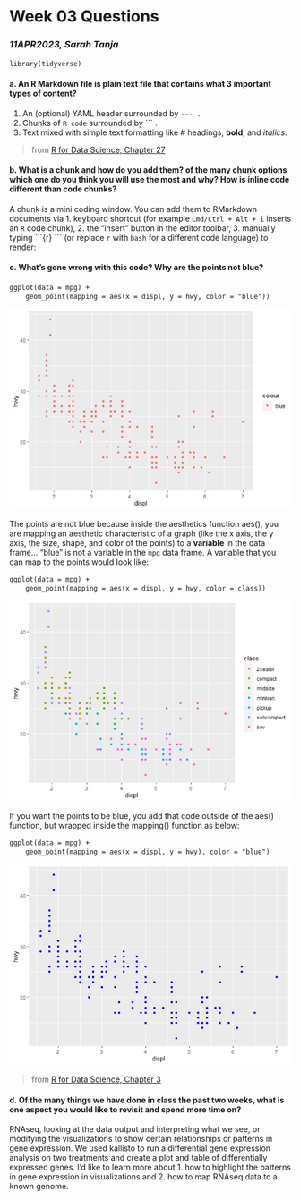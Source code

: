 # Week 03 Questions

### *11APR2023, Sarah Tanja*

    library(tidyverse)

#### **a. An R Markdown file is plain text file that contains what 3 important types of content?**

1.  An (optional) YAML header surrounded by `--- .`
2.  Chunks of `R code` surrounded by \`\`\` .
3.  Text mixed with simple text formatting like \# headings, **bold**,
    and *italics*.

> from [R for Data Science, Chapter
> 27](https://r4ds.had.co.nz/r-markdown.html)

#### **b. What is a chunk and how do you add them? of the many chunk options which one do you think you will use the most and why? How is inline code different than code chunks?**

A chunk is a mini coding window. You can add them to RMarkdown documents
via 1. keyboard shortcut (for example `Cmd/Ctrl + Alt + i` inserts an
`R` code chunk), 2. the “insert” button in the editor toolbar, 3.
manually typing \`\`\`{r} \`\`\` (or replace `r` with `bash` for a
different code language) to render:

#### **c. What’s gone wrong with this code? Why are the points not blue?**

    ggplot(data = mpg) + 
        geom_point(mapping = aes(x = displ, y = hwy, color = "blue"))

![](week_03_files/figure-markdown_strict/unnamed-chunk-4-1.png)

The points are not blue because inside the aesthetics function aes(),
you are mapping an aesthetic characteristic of a graph (like the x axis,
the y axis, the size, shape, and color of the points) to a **variable**
in the data frame… “blue” is not a variable in the `mpg` data frame. A
variable that you can map to the points would look like:

    ggplot(data = mpg) + 
        geom_point(mapping = aes(x = displ, y = hwy, color = class))

![](week_03_files/figure-markdown_strict/unnamed-chunk-5-1.png)

If you want the points to be blue, you add that code outside of the
aes() function, but wrapped inside the mapping() function as below:

    ggplot(data = mpg) + 
        geom_point(mapping = aes(x = displ, y = hwy), color = "blue")

![](week_03_files/figure-markdown_strict/unnamed-chunk-6-1.png)

> from [R for Data Science, Chapter
> 3](https://r4ds.had.co.nz/data-visualisation.html)

#### **d. Of the many things we have done in class the past two weeks, what is one aspect you would like to revisit and spend more time on?**

RNAseq, looking at the data output and interpreting what we see, or
modifying the visualizations to show certain relationships or patterns
in gene expression. We used kallisto to run a differential gene
expression analysis on two treatments and create a plot and table of
differentially expressed genes. I’d like to learn more about 1. how to
highlight the patterns in gene expression in visualizations and 2. how
to map RNAseq data to a known genome.
